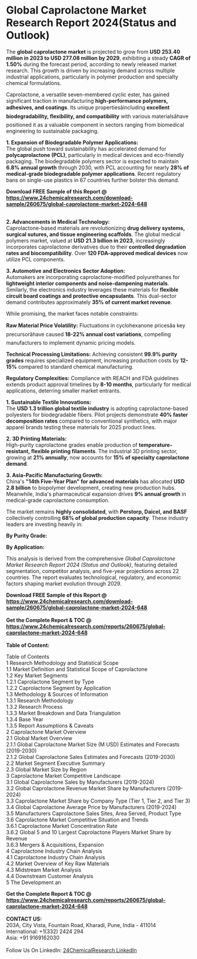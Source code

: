 <h1>Global Caprolactone Market Research Report 2024(Status and Outlook)</h1><p>The <strong>global caprolactone market</strong> is projected to grow from <strong>USD 253.40 million in 2023 to USD 277.08 million by 2029</strong>, exhibiting a steady <strong>CAGR of 1.50%</strong> during the forecast period, according to newly released market research. This growth is driven by increasing demand across multiple industrial applications, particularly in polymer production and specialty chemical formulations.</p><p>Caprolactone, a versatile seven-membered cyclic ester, has gained significant traction in manufacturing <strong>high-performance polymers, adhesives, and coatings</strong>. Its unique propertiesâincluding <strong>excellent biodegradability, flexibility, and compatibility</strong> with various materialsâhave positioned it as a valuable component in sectors ranging from biomedical engineering to sustainable packaging.</p><p><strong>1. Expansion of Biodegradable Polymer Applications:</strong><br>
The global push toward sustainability has accelerated demand for <strong>polycaprolactone (PCL)</strong>, particularly in medical devices and eco-friendly packaging. The biodegradable polymers sector is expected to maintain <strong>6.8% annual growth</strong> through 2030, with PCL accounting for nearly <strong>28% of medical-grade biodegradable polymer applications</strong>. Recent regulatory bans on single-use plastics in 67 countries further bolster this demand.</p><div><b>Download FREE Sample of this Report @ 
            <a href="https://www.24chemicalresearch.com/download-sample/260675/global-caprolactone-market-2024-648">
            https://www.24chemicalresearch.com/download-sample/260675/global-caprolactone-market-2024-648</a></b></div><br><p><strong>2. Advancements in Medical Technology:</strong><br>
Caprolactone-based materials are revolutionizing <strong>drug delivery systems, surgical sutures, and tissue engineering scaffolds</strong>. The global medical polymers market, valued at <strong>USD 21.3 billion in 2023</strong>, increasingly incorporates caprolactone derivatives due to their <strong>controlled degradation rates and biocompatibility</strong>. Over <strong>120 FDA-approved medical devices</strong> now utilize PCL components.</p><p><strong>3. Automotive and Electronics Sector Adoption:</strong><br>
Automakers are incorporating caprolactone-modified polyurethanes for <strong>lightweight interior components and noise-dampening materials</strong>. Similarly, the electronics industry leverages these materials for <strong>flexible circuit board coatings and protective encapsulants</strong>. This dual-sector demand contributes approximately <strong>35% of current market revenue</strong>.</p><p>While promising, the market faces notable constraints:</p><p><strong>Raw Material Price Volatility:</strong> Fluctuations in cyclohexanone pricesâa key precursorâhave caused <strong>18-22% annual cost variations</strong>, compelling manufacturers to implement dynamic pricing models.</p><p><strong>Technical Processing Limitations:</strong> Achieving consistent <strong>99.9% purity grades</strong> requires specialized equipment, increasing production costs by <strong>12-15%</strong> compared to standard chemical manufacturing.</p><p><strong>Regulatory Complexities:</strong> Compliance with REACH and FDA guidelines extends product approval timelines by <strong>8-10 months</strong>, particularly for medical applications, deterring smaller market entrants.</p><p><strong>1. Sustainable Textile Innovations:</strong><br>
The <strong>USD 1.3 trillion global textile industry</strong> is adopting caprolactone-based polyesters for biodegradable fibers. Pilot projects demonstrate <strong>40% faster decomposition rates</strong> compared to conventional synthetics, with major apparel brands testing these materials for 2025 product lines.</p><p><strong>2. 3D Printing Materials:</strong><br>
High-purity caprolactone grades enable production of <strong>temperature-resistant, flexible printing filaments</strong>. The industrial 3D printing sector, growing at <strong>21% annually</strong>, now accounts for <strong>15% of specialty caprolactone demand</strong>.</p><p><strong>3. Asia-Pacific Manufacturing Growth:</strong><br>
China's <strong>"14th Five-Year Plan" for advanced materials</strong> has allocated <strong>USD 2.8 billion</strong> to biopolymer development, creating new production hubs. Meanwhile, India's pharmaceutical expansion drives <strong>9% annual growth</strong> in medical-grade caprolactone consumption.</p><p>The market remains <strong>highly consolidated</strong>, with <strong>Perstorp, Daicel, and BASF</strong> collectively controlling <strong>68% of global production capacity</strong>. These industry leaders are investing heavily in:</p><p><strong>By Purity Grade:</strong></p><p><strong>By Application:</strong></p><p>This analysis is derived from the comprehensive <em>Global Caprolactone Market Research Report 2024 (Status and Outlook)</em>, featuring detailed segmentation, competitor analysis, and five-year projections across 22 countries. The report evaluates technological, regulatory, and economic factors shaping market evolution through 2029.</p><div><b>Download FREE Sample of this Report @ 
            <a href="https://www.24chemicalresearch.com/download-sample/260675/global-caprolactone-market-2024-648">
            https://www.24chemicalresearch.com/download-sample/260675/global-caprolactone-market-2024-648</a></b></div><br><div><b>Get the Complete Report & TOC @ 
            <a href="https://www.24chemicalresearch.com/reports/260675/global-caprolactone-market-2024-648">
            https://www.24chemicalresearch.com/reports/260675/global-caprolactone-market-2024-648</a></b></div><br>
            <b>Table of Content:</b><p>Table of Contents<br />
1 Research Methodology and Statistical Scope<br />
1.1 Market Definition and Statistical Scope of Caprolactone<br />
1.2 Key Market Segments<br />
1.2.1 Caprolactone Segment by Type<br />
1.2.2 Caprolactone Segment by Application<br />
1.3 Methodology & Sources of Information<br />
1.3.1 Research Methodology<br />
1.3.2 Research Process<br />
1.3.3 Market Breakdown and Data Triangulation<br />
1.3.4 Base Year<br />
1.3.5 Report Assumptions & Caveats<br />
2 Caprolactone Market Overview<br />
2.1 Global Market Overview<br />
2.1.1 Global Caprolactone Market Size (M USD) Estimates and Forecasts (2019-2030)<br />
2.1.2 Global Caprolactone Sales Estimates and Forecasts (2019-2030)<br />
2.2 Market Segment Executive Summary<br />
2.3 Global Market Size by Region<br />
3 Caprolactone Market Competitive Landscape<br />
3.1 Global Caprolactone Sales by Manufacturers (2019-2024)<br />
3.2 Global Caprolactone Revenue Market Share by Manufacturers (2019-2024)<br />
3.3 Caprolactone Market Share by Company Type (Tier 1, Tier 2, and Tier 3)<br />
3.4 Global Caprolactone Average Price by Manufacturers (2019-2024)<br />
3.5 Manufacturers Caprolactone Sales Sites, Area Served, Product Type<br />
3.6 Caprolactone Market Competitive Situation and Trends<br />
3.6.1 Caprolactone Market Concentration Rate<br />
3.6.2 Global 5 and 10 Largest Caprolactone Players Market Share by Revenue<br />
3.6.3 Mergers & Acquisitions, Expansion<br />
4 Caprolactone Industry Chain Analysis<br />
4.1 Caprolactone Industry Chain Analysis<br />
4.2 Market Overview of Key Raw Materials<br />
4.3 Midstream Market Analysis<br />
4.4 Downstream Customer Analysis<br />
5 The Development an</p><div><b>Get the Complete Report & TOC @ 
            <a href="https://www.24chemicalresearch.com/reports/260675/global-caprolactone-market-2024-648">
            https://www.24chemicalresearch.com/reports/260675/global-caprolactone-market-2024-648</a></b></div><br><b>CONTACT US:</b><br>
            203A, City Vista, Fountain Road, Kharadi, Pune, India - 411014<br>
            International: +1(332) 2424 294<br>
            Asia: +91 9169162030 <br><br>
            Follow Us On LinkedIn: <a href="https://www.linkedin.com/company/24chemicalresearch/">24ChemicalResearch LinkedIn</a>